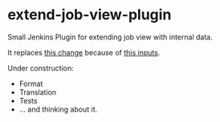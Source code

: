 # extend-job-view-plugin

Small Jenkins Plugin for extending job view with internal data.

It replaces [this change](https://github.com/jenkinsci/jenkins/pull/2615/commits/85df2238b94a142d069cc825c1f28ab9c19e17bd) because of [this inputs](https://github.com/jenkinsci/jenkins/pull/2615).

Under construction:
* Format
* Translation
* Tests
* ... and thinking about it.
